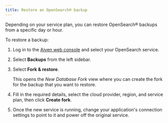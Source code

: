 ```yaml
---
title: Restore an OpenSearch® backup
---
```


Depending on your service plan, you can restore OpenSearch® backups from
a specific day or hour.

To restore a backup:

1.  Log in to the [Aiven web console](https://console.aiven.io) and
    select your OpenSearch service.

2.  Select **Backups** from the left sidebar.

3.  Select **Fork & restore**.

    This opens the *New Database Fork* view where you can create the
    fork for the backup that you want to restore.

4.  Fill in the required details, select the cloud provider, region, and
    service plan, then click **Create fork**.

5.  Once the new service is running, change your application's
    connection settings to point to it and power off the original
    service.
